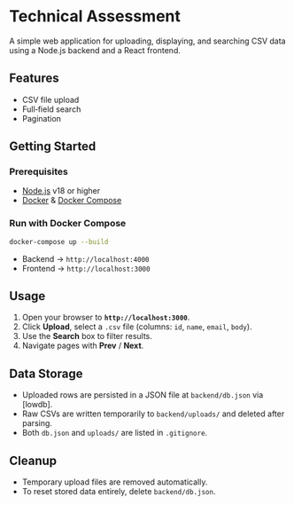 # Technical Assessment

A simple web application for uploading, displaying, and searching CSV data using a Node.js backend and a React frontend.

## Features

* CSV file upload
* Full‐field search
* Pagination

## Getting Started

### Prerequisites

* [Node.js](https://nodejs.org/) v18 or higher
* [Docker](https://www.docker.com/) & [Docker Compose](https://docs.docker.com/compose/)

### Run with Docker Compose

```bash
docker-compose up --build
```

* Backend → `http://localhost:4000`
* Frontend → `http://localhost:3000`

## Usage

1. Open your browser to **`http://localhost:3000`**.
2. Click **Upload**, select a `.csv` file (columns: `id`, `name`, `email`, `body`).
3. Use the **Search** box to filter results.
4. Navigate pages with **Prev** / **Next**.

## Data Storage

* Uploaded rows are persisted in a JSON file at `backend/db.json` via \[lowdb].
* Raw CSVs are written temporarily to `backend/uploads/` and deleted after parsing.
* Both `db.json` and `uploads/` are listed in `.gitignore`.

## Cleanup

* Temporary upload files are removed automatically.
* To reset stored data entirely, delete `backend/db.json`.
